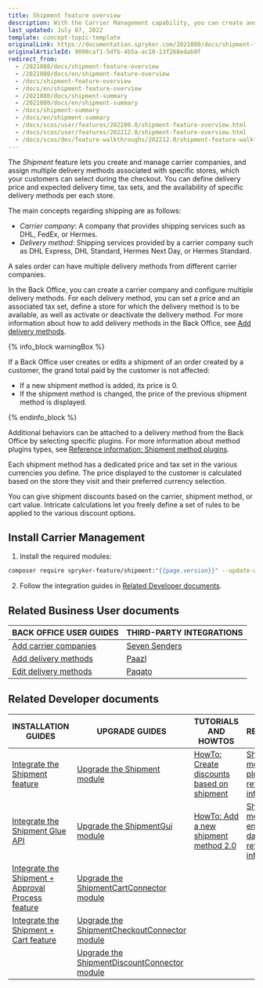 ```yaml
---
title: Shipment feature overview
description: With the Carrier Management capability, you can create and manage carrier companies and their delivery methods for every individual store.
last_updated: July 07, 2022
template: concept-topic-template
originalLink: https://documentation.spryker.com/2021080/docs/shipment-feature-overview
originalArticleId: 9090caf1-5dfb-4b5a-ac10-13f268edab9f
redirect_from:
  - /2021080/docs/shipment-feature-overview
  - /2021080/docs/en/shipment-feature-overview
  - /docs/shipment-feature-overview
  - /docs/en/shipment-feature-overview
  - /2021080/docs/shipment-summary
  - /2021080/docs/en/shipment-summary
  - /docs/shipment-summary
  - /docs/en/shipment-summary
  - /docs/scos/user/features/202200.0/shipment-feature-overview.html
  - /docs/scos/user/features/202212.0/shipment-feature-overview.html  
  - /docs/scos/dev/feature-walkthroughs/202212.0/shipment-feature-walkthrough/shipment-feature-walkthrough.html
---
```


The *Shipment* feature lets you create and manage carrier companies, and assign multiple delivery methods associated with specific stores, which your customers can select during the checkout. You can define delivery price and expected delivery time, tax sets, and the availability of specific delivery methods per each store.

The main concepts regarding shipping are as follows:
* *Carrier company*: A company that provides shipping services such as DHL, FedEx, or Hermes.
* *Delivery method*: Shipping services provided by a carrier company such as DHL Express, DHL Standard, Hermes Next Day, or Hermes Standard.

A sales order can have multiple delivery methods from different carrier companies.

In the Back Office, you can create a carrier company and configure multiple delivery methods. For each delivery method, you can set a price and an associated tax set, define a store for which the delivery method is to be available, as well as activate or deactivate the delivery method. For more information about how to add delivery methods in the Back Office, see [Add delivery methods](/docs/pbc/all/carrier-management/{{site.version}}/base-shop/manage-in-the-back-office/add-delivery-methods.html).

{% info_block warningBox %}

If a Back Office user creates or edits a shipment of an order created by a customer, the grand total paid by the customer is not affected:

* If a new shipment method is added, its price is 0.
* If the shipment method is changed, the price of the previous shipment method is displayed.

{% endinfo_block %}

Additional behaviors can be attached to a delivery method from the Back Office by selecting specific plugins. For more information about method plugins types, see [Reference information: Shipment method plugins](/docs/pbc/all/carrier-management/{{site.version}}/base-shop/extend-and-customize/shipment-method-plugins-reference-information.html).

Each shipment method has a dedicated price and tax set in the various currencies you define. The price displayed to the customer is calculated based on the store they visit and their preferred currency selection.

You can give shipment discounts based on the carrier, shipment method, or cart value. Intricate calculations let you freely define a set of rules to be applied to the various discount options.

## Install Carrier Management


1. Install the required modules:

```bash
composer require spryker-feature/shipment:"{{page.version}}" --update-with-dependencies
```

2. Follow the integration guides in [Related Developer documents](#related-developer-articles).

## Related Business User documents

|BACK OFFICE USER GUIDES| THIRD-PARTY INTEGRATIONS |
|---| - |
| [Add carrier companies](/docs/pbc/all/carrier-management/{{site.version}}/base-shop/manage-in-the-back-office/add-carrier-companies.html)  | [Seven Senders](/docs/pbc/all/carrier-management/{{site.version}}/base-shop/third-party-integrations/seven-senders/seven-senders.html) |
| [Add delivery methods](/docs/pbc/all/carrier-management/{{site.version}}/base-shop/manage-in-the-back-office/add-delivery-methods.html)  | [Paazl](/docs/pbc/all/carrier-management/{{site.version}}/base-shop/third-party-integrations/paazl.html) |
| [Edit delivery methods](/docs/pbc/all/carrier-management/{{site.version}}/base-shop/manage-in-the-back-office/edit-delivery-methods.html)  | [Paqato](/docs/pbc/all/carrier-management/{{site.version}}/base-shop/third-party-integrations/paqato.html) | |

## Related Developer documents

| INSTALLATION GUIDES  | UPGRADE GUIDES | TUTORIALS AND HOWTOS | REFERENCES |
|---|---|---|---|
| [Integrate the Shipment feature](/docs/pbc/all/carrier-management/{{site.version}}/base-shop/install-and-upgrade/install-features/install-the-shipment-feature.html) | [Upgrade the Shipment module](/docs/pbc/all/carrier-management/{{site.version}}/base-shop/install-and-upgrade/upgrade-modules/upgrade-the-shipment-module.html) | [HowTo: Create discounts based on shipment](/docs/pbc/all/discount-management/tutorials-and-howtos/howto-create-discounts-based-on-shipment.html#activate-a-discount-rule-based-on-a-shipment-carrier) | [Shipment method plugins: reference information](/docs/pbc/all/carrier-management/{{site.version}}/base-shop/extend-and-customize/shipment-method-plugins-reference-information.html) |
| [Integrate the Shipment Glue API](/docs/pbc/all/carrier-management/{{site.version}}/base-shop/install-and-upgrade/install-features/install-glue-api/install-the-shipment-glue-api.html) | [Upgrade the ShipmentGui module](/docs/pbc/all/carrier-management/{{site.version}}/base-shop/install-and-upgrade/upgrade-modules/upgrade-the-shipmentgui-module.html) | [HowTo: Add a new shipment method 2.0](/docs/pbc/all/carrier-management/{{site.version}}/base-shop/tutorials-and-howtos/howto-add-a-new-shipment-method-2.0.html) | [Shipment method entities in the database: reference information](/docs/pbc/all/carrier-management/{{site.version}}/base-shop/domain-model-and-relationships/shipment-method-entities-in-the-database-reference-information.html) |
| [Integrate the Shipment + Approval Process feature](/docs/pbc/all/carrier-management/{{site.version}}/base-shop/install-and-upgrade/install-features/install-the-shipment-approval-process-feature.html) | [Upgrade the ShipmentCartConnector module](/docs/pbc/all/carrier-management/{{site.version}}/base-shop/install-and-upgrade/upgrade-modules/upgrade-the-shipmentcartconnector-module.html) |  |  |
| [Integrate the Shipment + Cart feature](/docs/pbc/all/carrier-management/{{site.version}}/base-shop/install-and-upgrade/install-features/install-the-shipment-cart-feature.html) | [Upgrade the ShipmentCheckoutConnector module](/docs/pbc/all/carrier-management/{{site.version}}/base-shop/install-and-upgrade/upgrade-modules/upgrade-the-shipmentcheckoutconnector-module.html) |  |  |
|  | [Upgrade the ShipmentDiscountConnector module](/docs/pbc/all/carrier-management/{{site.version}}/base-shop/install-and-upgrade/upgrade-modules/upgrade-the-shipmentdiscountconnector-module.html) |  |  |
